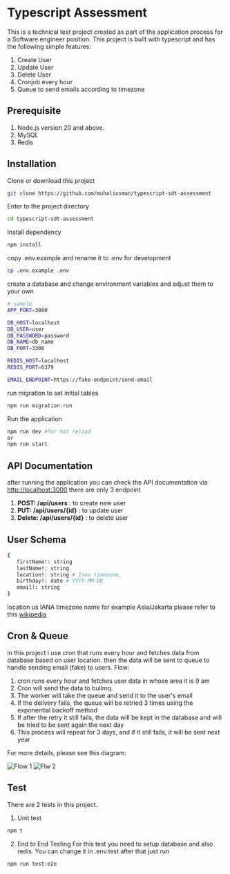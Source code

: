 # Typescript Assessment

This is a technical test project created as part of the application process for a Software engineer position. This project is built with typescript and has the following simple features:

1. Create User
2. Update User
3. Delete User
4. Cronjob every hour
5. Queue to send emails according to timezone

## Prerequisite

1. Node.js version 20 and above.
2. MySQL
3. Redis

## Installation

Clone or download this project

```bash
git clone https://github.com/muhaliusman/typescript-sdt-assessment
```

Enter to the project directory

```bash
cd typescript-sdt-assessment
```

Install dependency

```bash
npm install
```

copy .env.example and rename it to .env for development

```bash
cp .env.example .env
```

create a database and change environment variables and adjust them to your own

```bash
# sample
APP_PORT=3000

DB_HOST=localhost
DB_USER=user
DB_PASSWORD=password
DB_NAME=db_name
DB_PORT=3306

REDIS_HOST=localhost
REDIS_PORT=6379

EMAIL_ENDPOINT=https://fake-endpoint/send-email
```

run migration to set initial tables

```bash
npm run migration:run
```

Run the application

```bash
npm run dev #for hot reload
or
npm run start
```

## API Documentation

after running the application you can check the API documentation via [http://localhost:3000](http://localhost:3000)
there are only 3 endpoint

1. **POST: /api/users** : to create new user
2. **PUT: /api/users/{id}** : to update user
3. **Delete: /api/users/{id}** : to delete user

## User Schema

```bash
{
   firstName!: string
   lastName!: string
   location!: string # Iana timezone,
   birthday!: date # YYYY-MM-DD
   email!: string
}
```

location us IANA timezone name for example Asia/Jakarta please refer to this [wikipedia](https://en.wikipedia.org/wiki/List_of_tz_database_time_zones)

## Cron & Queue

in this project i use cron that runs every hour and fetches data from database based on user location. then the data will be sent to queue to handle sending email (fake) to users.
Flow:

1. cron runs every hour and fetches user data in whose area it is 9 am
2. Cron will send the data to bullmq.
3. The worker will take the queue and send it to the user's email
4. If the delivery fails, the queue will be retried 3 times using the exponential backoff method
5. If after the retry it still fails, the data will be kept in the database and will be tried to be sent again the next day
6. This process will repeat for 3 days, and if it still fails, it will be sent next year

For more details, please see this diagram:

![Flow 1](https://i.imgur.com/0LjAMhe.png) ![Flw 2](https://i.imgur.com/BUwmD3z.png)

## Test

There are 2 tests in this project.

1. Unit test

```bash
npm t
```

2. End to End Testing
   For this test you need to setup database and also redis. You can change it in .env.test after that just run

```bash
npm run test:e2e
```
